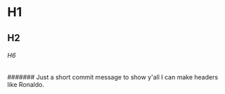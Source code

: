 # H1

## H2

###### H6







####### Just a short commit message to show y'all I can make headers like Ronaldo.
